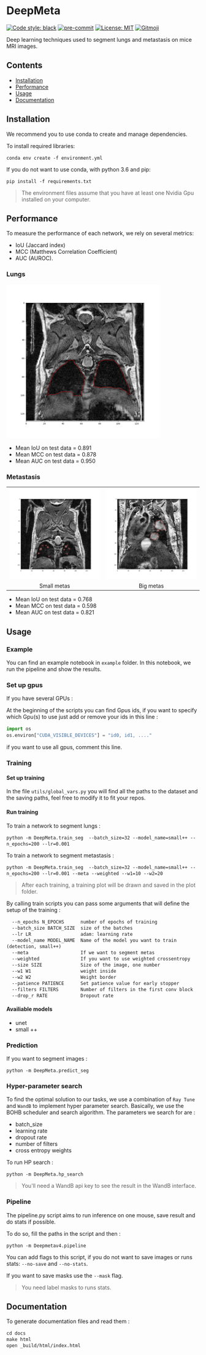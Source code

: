 # DeepMeta

[![Code style: black](https://img.shields.io/badge/code%20style-black-000000.svg)](https://github.com/psf/black) [![pre-commit](https://img.shields.io/badge/pre--commit-enabled-brightgreen?logo=pre-commit&logoColor=white)](https://github.com/pre-commit/pre-commit) [![License: MIT](https://img.shields.io/badge/License-MIT-yellow.svg)](https://opensource.org/licenses/MIT)
<a href="https://gitmoji.dev">
  <img src="https://img.shields.io/badge/gitmoji-%20😜%20😍-FFDD67.svg?style=flat-square" alt="Gitmoji">
</a>

Deep learning techniques used to segment lungs and metastasis on mice MRI images.


## Contents
- [Installation](#installation)
- [Performance](#performance)
- [Usage](#usage)
- [Documentation](#Documentation)


## Installation

We recommend you to use conda to create and manage dependencies.

To install required libraries:
```shell script
conda env create -f environment.yml
```

If you do not want to use conda, with python 3.6 and pip:
```shell script
pip install -f requirements.txt
```


> The environment files assume that you have at least one Nvidia Gpu installed on your computer.

## Performance
To measure the performance of each network, we rely on several metrics:
 - IoU (Jaccard index)
 - MCC (Matthews Correlation Coefficient)
 - AUC (AUROC).
### Lungs
<img src="./docs/_static/lungs_seg.png" alt="lungs seg" width="400px">

- Mean IoU on test data = 0.891
- Mean MCC on test data = 0.878
- Mean AUC on test data = 0.950

### Metastasis

<table>
  <tr>
    <td><img src="./docs/_static/sm_metas_seg.png" alt="sm meta seg" width="400px"></td>
    <td align="right"><img src="./docs/_static/bg_meta_seg.png" alt="bg meta seg" width="400px"/></td>
  </tr>
<tr>
    <td align="center">Small metas</td>
    <td align="center">Big metas</td>
  </tr>
</table>

- Mean IoU on test data = 0.768
- Mean MCC on test data = 0.598
- Mean AUC on test data = 0.821

## Usage

### Example

You can find an example notebook in `example` folder. In this notebook, we run the pipeline and show the results.


### Set up gpus
If you have several GPUs :

At the beginning of the scripts you can find Gpus ids, if you want to specify which Gpu(s) to use just add or remove your ids in this line :
```python
import os
os.environ["CUDA_VISIBLE_DEVICES"] = "id0, id1, ...."
```
if you want to use all gpus, comment this line.

### Training

#### Set up training
In the file `utils/global_vars.py` you will find all the paths to the dataset and the saving paths, feel free to modify it to fit your repos.

#### Run training
To train a network to segment lungs :
```shell script
python -m DeepMeta.train_seg  --batch_size=32 --model_name=small++ --n_epochs=200 --lr=0.001
```

To train a network to segment metastasis :
```shell script
python -m DeepMeta.train_seg  --batch_size=32 --model_name=small++ --n_epochs=200 --lr=0.001 --meta --weighted --w1=10 --w2=20
```
>After each training, a training plot will be drawn and saved in the plot folder.

By calling train scripts you can pass some arguments that will define the setup of the training :
```shell script
  --n_epochs N_EPOCHS      number of epochs of training
  --batch_size BATCH_SIZE  size of the batches
  --lr LR                  adam: learning rate
  --model_name MODEL_NAME  Name of the model you want to train (detection, small++)
  --meta                   If we want to segment metas
  --weighted               If you want to use weighted crossentropy
  --size SIZE              Size of the image, one number
  --w1 W1                  weight inside
  --w2 W2                  Weight border
  --patience PATIENCE      Set patience value for early stopper
  --filters FILTERS        Number of filters in the first conv block
  --drop_r RATE            Dropout rate
```

#### Availiable models
 - unet
 - small ++

### Prediction
If you want to segment images :
```shell script
python -m DeepMeta.predict_seg
```

### Hyper-parameter search

To find the optimal solution to our tasks, we use a combination of `Ray Tune` and `WandB`
to implement hyper parameter search. Basically, we use the BOHB scheduler and search algorithm.
The parameters we search for are :
- batch_size
- learning rate
- dropout rate
- number of filters
- cross entropy weights

To run HP search :
```shell
python -m DeepMeta.hp_search
```
> You'll need a WandB api key to see the result in the WandB interface.
### Pipeline

The pipeline.py script aims to run inference on one mouse, save result and do stats
if possible.

To do so, fill the paths in the script and then :
```shell
python -m Deepmetav4.pipeline
```

You can add flags to this script, if you do not want to save images or runs stats:
`--no-save` and `--no-stats`.

If you want to save masks use the `--mask` flag.

>You need label masks to runs stats.

## Documentation

To generate documentation files and read them :

```shell
cd docs
make html
open _build/html/index.html
```
